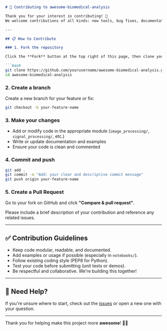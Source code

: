 ````markdown
# 🤝 Contributing to awesome-biomedical-analysis

Thank you for your interest in contributing! 🎉  
We welcome contributions of all kinds: new tools, bug fixes, documentation, tutorials, and more.

---

## 📋 How to Contribute

### 1. Fork the repository

Click the **Fork** button at the top right of this page, then clone your fork:

```bash
git clone https://github.com/yourusername/awesome-biomedical-analysis.git
cd awesome-biomedical-analysis
````

### 2. Create a branch

Create a new branch for your feature or fix:

```bash
git checkout -b your-feature-name
```

### 3. Make your changes

* Add or modify code in the appropriate module (`image_processing/`, `signal_processing/`, etc.)
* Write or update documentation and examples
* Ensure your code is clean and commented

### 4. Commit and push

```bash
git add .
git commit -m "Add: your clear and descriptive commit message"
git push origin your-feature-name
```

### 5. Create a Pull Request

Go to your fork on GitHub and click **"Compare & pull request"**.

Please include a brief description of your contribution and reference any related issues.

---

## ✅ Contribution Guidelines

* Keep code modular, readable, and documented.
* Add examples or usage if possible (especially in `notebooks/`).
* Follow existing coding style (PEP8 for Python).
* Test your code before submitting (unit tests or demos).
* Be respectful and collaborative. We're building this together!

---

## 📩 Need Help?

If you're unsure where to start, check out the [issues](https://github.com/yourusername/awesome-biomedical-analysis/issues) or open a new one with your question.

---

Thank you for helping make this project more **awesome**! 🧠💪

```

